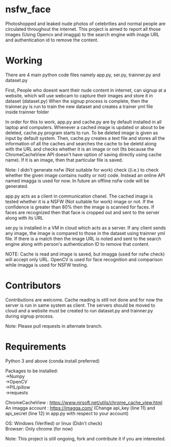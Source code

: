# nsfw_face
Photoshopped and leaked nude photos of celebrities and normal people are circulated throughout the internet. This project is aimed to report all those images (Using Opencv and imagga) to the search engine with image URL and authentication id to remove the content.

# Working
There are 4 main python code files namely app.py, ser.py, trainner.py and dataset.py

First, People who doesnt want their nude content in internet, can signup at a website, which will use webcam to capture their images and store it in dataset (dataset.py)
When the signup process is complete, then the trainner.py is run to train the new dataset and creates a trainer yml file inside trainner folder

In order for this to work, app.py and cache.py are by default installed in all laptop and computers. Whenever a cached image is updated or about to be deleted, cache.py program starts to run. To be deleted image is given as input by default system. Then, cache.py creates a text file and stores all the information of all the caches and searches the cache to be deletd along with the URL and checks whether it is an image or not (Its because the ChromeCacheView API doesn't have option of saving directly using cache name). If it is an image, then that particular file is saved.

Note: I didn't generate nsfw (Not suitable for work) check ((i.e.) to check whether the given image contains nudity or not) code. Instead an online API named imagga is used for now. In future an offline nsfw code will be generated.  

app.py acts as a client in communication chanel. The cached image is tested whether it is a NSFW (Not suitable for work) image or not. If the confidence is greater than 80% then the image is scanned for faces. If faces are recognized then that face is cropped out and sent to the server along with its URL

ser.py is installed in a VM in cloud which acts as a server. If any client sends any image, the image is compared to those in the dataset using trainner yml file. If there is a match then the image URL is noted and sent to the search engine along with person's authentication ID to remove that content.

NOTE: Cache is read and image is saved, but imagga (used for nsfw check) will accept only URL. 
OpenCV is used for face recognition and comparison while imagga is used for NSFW testing.

# Contributors
Contributions are welcome. Cache reading is still not done and for now the server is run in same system as client. The servers should be moved to cloud and a website must be created to run dataset.py and trainner.py during signup process.

Note: Please pull requests in alternate branch.

# Requirements
Python 3 and above (conda install preferred)

Packages to be installed:  
->Numpy  
->OpenCV  
->PIL/pillow  
->requests

ChromeCacheView : https://www.nirsoft.net/utils/chrome_cache_view.html  
An imagga account : https://imagga.com/ (Change api_key (line 11) and api_secret (line 12) in app.py with respect to your account)

OS: Windows (Verified) or linux (Didn't check)  
Browser: Only chrome (for now)

Note: This project is still ongoing, fork and contribute it if you are interested.
